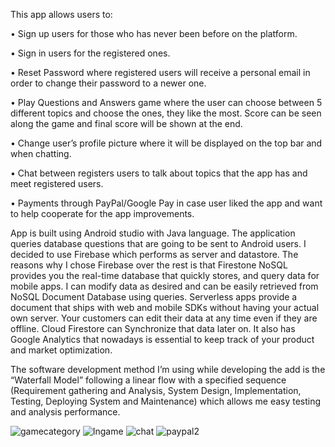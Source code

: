 This app allows users to:

• Sign up users for those who has never been before on the platform.

• Sign in users for the registered ones.

• Reset Password where registered users will receive a personal email in order to change their password to a newer one.

• Play Questions and Answers game where the user can choose between 5 different topics and choose the ones, they like the most. Score can be seen along the game and final score will be shown at the end.

• Change user’s profile picture where it will be displayed on the top bar and when chatting.

• Chat between registers users to talk about topics that the app has and meet registered users.

• Payments through PayPal/Google Pay in case user liked the app and want to help cooperate for the app improvements.

App is built using Android studio with Java language. The application queries database questions that are going to be sent to Android users. I decided to use Firebase which performs as server and datastore. The reasons why I chose Firebase over the rest is that Firestone NoSQL provides you the real-time database that quickly stores, and query data for mobile apps. I can modify data as desired and can be easily retrieved from NoSQL Document Database using queries.
Serverless apps provide a document that ships with web and mobile SDKs without having your actual own server. Your customers can edit their data at any time even if they are offline. Cloud Firestore can Synchronize that data later on. It also has Google Analytics that nowadays is essential to keep track of your product and market optimization.

The software development method I’m using while developing the add is the “Waterfall Model” following a linear flow with a specified sequence (Requirement gathering and Analysis, System Design, Implementation, Testing, Deploying System and Maintenance) which allows me easy testing and analysis performance.

![gamecategory](https://user-images.githubusercontent.com/38048846/128726656-a54f0ed4-60f3-4308-9c27-fce6544d37d1.png)
![Ingame](https://user-images.githubusercontent.com/38048846/128726661-1bbec8c1-f7f1-4e03-a410-2f90225429ea.png)
![chat](https://user-images.githubusercontent.com/38048846/128726727-667c8205-6a3c-44b0-868a-c44093847f57.png)
![paypal2](https://user-images.githubusercontent.com/38048846/128726777-f0ae6380-4a2b-4917-936e-635f4d88922d.png)


